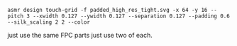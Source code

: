 ``` shell
asmr design touch-grid -f padded_high_res_tight.svg -x 64 -y 16 --pitch 3 --xwidth 0.127 --ywidth 0.127 --separation 0.127 --padding 0.6 --silk_scaling 2 2 --color
```

just use the same FPC parts just use two of each.
